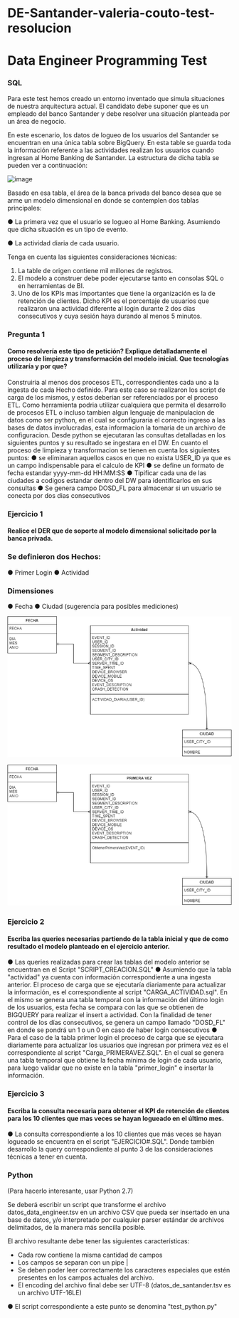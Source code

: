 # DE-Santander-valeria-couto-test-resolucion

# Data Engineer Programming Test

### SQL

Para este test hemos creado un entorno inventado que simula situaciones de nuestra arquitectura actual. El candidato debe suponer que es un empleado del banco Santander y debe resolver una situación planteada por un área de negocio.

En este escenario, los datos de logueo de los usuarios del Santander se encuentran en una única tabla sobre BigQuery. En esta table se guarda toda la información referente a las actividades realizan los usuarios cuando ingresan al Home Banking de Santander. La estructura de dicha tabla se pueden ver a continuación:

![image](https://user-images.githubusercontent.com/62435760/127665003-e3aad47b-616d-44aa-af21-c25249e11123.png)

Basado en esa tabla, el área de la banca privada del banco desea que se arme un modelo dimensional en donde se contemplen dos tablas principales:

●	La primera vez que el usuario se logueo al Home Banking. Asumiendo que dicha situación es un tipo de evento.

●	La actividad diaria de cada usuario.

Tenga en cuenta las siguientes consideraciones técnicas:

1.	La table de origen contiene mil millones de registros.
2.	El modelo a construer debe poder ejecutarse tanto en consolas SQL o en herramientas de BI.
3.	Uno de los KPIs mas importantes que tiene la organización es la de retención de clientes. Dicho KPI es el porcentaje de usuarios que realizaron una actividad diferente al login durante 2 dos días consecutivos y cuya sesión haya durando al menos 5 minutos.

### Pregunta 1
#### Como resolvería este tipo de petición? Explique detalladamente el proceso de limpieza y transformación del modelo inicial. Que tecnologías utilizaría y por que?

Construiria al menos dos procesos ETL, correspondientes cada uno a la ingesta de cada Hecho definido. Para este caso se realizaron los script de carga de los mismos, y estos deberian ser referenciados por el proceso ETL. Como herramienta podria utilizar cualquiera que permita el desarrollo de procesos ETL o incluso tambien algun lenguaje de manipulacion de datos como ser python, en el cual se configuraria el correcto ingreso a las bases de datos involucradas, esta informacion la tomaria de un archivo de configuracion. Desde python se ejecutaran las consultas detalladas en los siguientes puntos y su resultado se ingestara en el DW.
En cuanto el proceso de limpieza y transformacion se tienen en cuenta los siguientes puntos:
● se eliminaran aquellos casos en que no exista USER_ID ya que es un campo indispensable para el calculo de KPI
● se define un formato de fecha estandar yyyy-mm-dd HH:MM:SS
● Tipificar cada una de las ciudades a codigos estandar dentro del DW para identificarlos en sus consultas
● Se genera campo DOSD_FL para almacenar si un usuario se conecta por dos dias consecutivos

### Ejercicio 1
#### Realice el DER que de soporte al modelo dimensional solicitado por la banca privada.

### Se definieron dos Hechos:
● Primer Login
● Actividad

### Dimensiones
● Fecha
● Ciudad (sugerencia para posibles mediciones)

![image](https://github.com/ValeAC/DE-Santander-valeria-couto-test-resolucion/blob/main/Modelo_dimensional-ACTIVIDAD.png)

![image](https://github.com/ValeAC/DE-Santander-valeria-couto-test-resolucion/blob/main/Modelo_dimensional-PRIMER%20LOGIN.png)

### Ejercicio 2 
#### Escriba las queries necesarias partiendo de la tabla inicial y que de como resultado el modelo planteado en el ejercicio anterior.

● Las queries realizadas para crear las tablas del modelo anterior se encuentran en el Script "SCRIPT_CREACION.SQL"
● Asumiendo que la tabla "actividad" ya cuenta con información correspondiente a una ingesta anterior. El proceso de carga que se ejecutaría diariamente para actualizar la información, es el correspondiente al script "CARGA_ACTIVIDAD.sql". En el mismo se genera una tabla temporal con la información del último login de los usuarios, esta fecha se compara con las que se obtienen de BIGQUERY para realizar el insert a actividad. Con la finalidad de tener control de los días consecutivos, se genera un campo llamado "DOSD_FL" en donde se pondrá un 1 o un 0 en caso de haber login consecutivos
● Para el caso de la tabla primer login el proceso de carga que se ejecutara diariamente para actualizar los usuarios que ingresan por primera vez es el correspondiente al script "Carga_PRIMERAVEZ.SQL". En el cual se genera una tabla temporal que obtiene la fecha mínima de login de cada usuario, para luego validar que no existe en la tabla "primer_login" e insertar la información.


### Ejercicio 3
#### Escriba la consulta necesaria para obtener el KPI de retención de clientes para los 10 clientes que mas veces se hayan logueado en el último mes.

● La consulta correspondiente a los 10 clientes que más veces se hayan logueado se encuentra en el script "EJERCICIO#.SQL". Donde también desarrollo la query correspondiente al punto 3 de las consideraciones técnicas a tener en cuenta.

### Python 
(Para hacerlo interesante, usar Python 2.7)

Se deberá escribir un script que transforme el archivo datos_data_engineer.tsv en un archivo CSV que pueda ser insertado en una base de datos, y/o interpretado por cualquier parser estándar de archivos delimitados, de la manera más sencilla posible.

El archivo resultante debe tener las siguientes características:
* Cada row contiene la misma cantidad de campos
* Los campos se separan con un pipe |
* Se deben poder leer correctamente los caracteres especiales que estén presentes en los campos actuales del archivo. 
* El encoding del archivo final debe ser UTF-8 (datos_de_santander.tsv es un archivo UTF-16LE)

● El script correspondiente a este punto se denomina "test_python.py"
